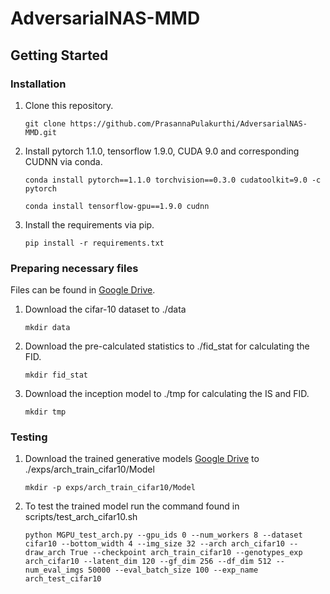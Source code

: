 # AdversarialNAS-MMD


## Getting Started
### Installation
1. Clone this repository.

    ~~~
    git clone https://github.com/PrasannaPulakurthi/AdversarialNAS-MMD.git
    ~~~
   
2. Install pytorch 1.1.0, tensorflow 1.9.0, CUDA 9.0 and corresponding CUDNN via conda.

    ~~~
    conda install pytorch==1.1.0 torchvision==0.3.0 cudatoolkit=9.0 -c pytorch
    ~~~
   
    ~~~
    conda install tensorflow-gpu==1.9.0 cudnn
    ~~~
   
3. Install the requirements via pip.
    
    ~~~
    pip install -r requirements.txt
    ~~~
    
### Preparing necessary files

Files can be found in [Google Drive](https://drive.google.com/drive/folders/1xB6Y-btreBtyVZ-kdGTIZgLTjsv7H4Pd?usp=sharing).

1. Download the cifar-10 dataset to ./data
    
    ~~~
    mkdir data
    ~~~
    
2. Download the pre-calculated statistics to ./fid_stat for calculating the FID.
    
    ~~~
    mkdir fid_stat
    ~~~
   
3. Download the inception model to ./tmp for calculating the IS and FID.
    
    ~~~
    mkdir tmp
    ~~~
   

### Testing
1. Download the trained generative models [Google Drive](https://drive.google.com/drive/folders/1xB6Y-btreBtyVZ-kdGTIZgLTjsv7H4Pd?usp=sharing) to ./exps/arch_train_cifar10/Model

    ~~~
    mkdir -p exps/arch_train_cifar10/Model
    ~~~
   
2. To test the trained model run the command found in scripts/test_arch_cifar10.sh
    ~~~
    python MGPU_test_arch.py --gpu_ids 0 --num_workers 8 --dataset cifar10 --bottom_width 4 --img_size 32 --arch arch_cifar10 --draw_arch True --checkpoint arch_train_cifar10 --genotypes_exp arch_cifar10 --latent_dim 120 --gf_dim 256 --df_dim 512 --num_eval_imgs 50000 --eval_batch_size 100 --exp_name arch_test_cifar10
    ~~~

